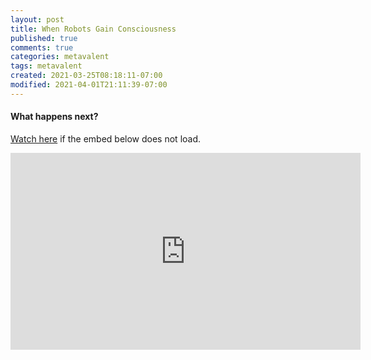 ```yaml
---
layout: post
title: When Robots Gain Consciousness
published: true
comments: true
categories: metavalent
tags: metavalent
created: 2021-03-25T08:18:11-07:00
modified: 2021-04-01T21:11:39-07:00
---
```


#### What happens next?

[Watch here](https://youtu.be/neWwJm8zd74) if the embed below does not load.

<div class="embed-container"><iframe width="560" height="315" src="https://www.youtube.com/embed/neWwJm8zd74" title="YouTube video player" frameborder="0" allow="accelerometer; autoplay; clipboard-write; encrypted-media; gyroscope; picture-in-picture" allowfullscreen></iframe></div>